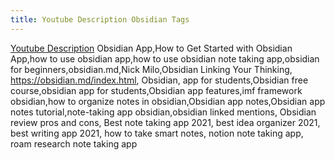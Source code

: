 ```yaml
---
title: Youtube Description Obsidian Tags
---
```

[Youtube Description](out/youtube-description.md)
Obsidian App,How to Get Started with Obsidian App,how to use obsidian app,how to use obsidian note taking app,obsidian for beginners,obsidian.md,Nick Milo,Obsidian Linking Your Thinking, https://obsidian.md/index.html, Obsidian, app for students,Obsidian free course,obsidian app for students,Obsidian app features,imf framework obsidian,how to organize notes in obsidian,Obsidian app notes,Obsidian app notes tutorial,note-taking app obsidian,obsidian linked mentions, Obsidian review pros and cons, Best note taking app 2021, best idea organizer 2021, best writing app 2021, how to take smart notes, notion note taking app, roam research note taking app